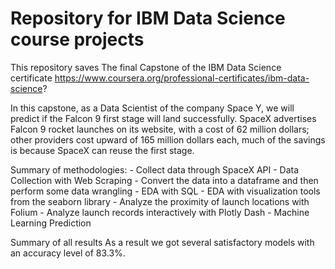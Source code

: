 # Repository for IBM Data Science course projects

This repository saves The final Capstone of the IBM Data Science certificate https://www.coursera.org/professional-certificates/ibm-data-science?

In this capstone, as a Data Scientist of the company Space Y, we will predict if the Falcon 9 first stage will land successfully. SpaceX advertises Falcon 9 rocket launches on its website, with a cost of 62 million dollars; other providers cost upward of 165 million dollars each, much of the savings is because SpaceX can reuse the first stage.

Summary of methodologies:
 	- Collect data through SpaceX API
	- Data Collection with Web Scraping
	- Convert the data into a dataframe and then perform some data wrangling
	- EDA with SQL
	- EDA with visualization tools from the seaborn library
	- Analyze the proximity of launch locations with Folium
	- Analyze launch records interactively with Plotly Dash 
	- Machine Learning Prediction
  
Summary of all results
	As a result we got several satisfactory models with an accuracy level of 83.3%.

